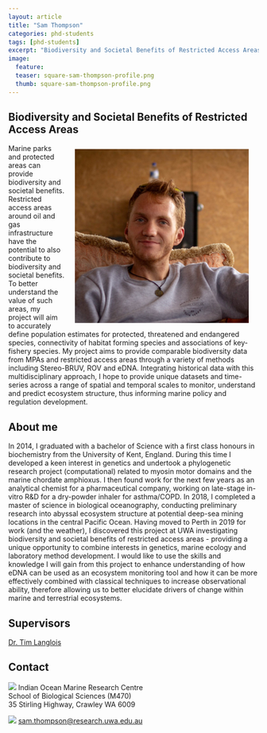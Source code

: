 ```yaml
---
layout: article
title: "Sam Thompson"
categories: phd-students
tags: [phd-students]
excerpt: "Biodiversity and Societal Benefits of Restricted Access Areas"
image:
  feature: 
  teaser: square-sam-thompson-profile.png
  thumb: square-sam-thompson-profile.png
---
```

## Biodiversity and Societal Benefits of Restricted Access Areas
<img src='/images/square-sam-thompson-profile.png' align='right' width="350" hspace="20" vspace="10">
Marine parks and protected areas can provide biodiversity and societal benefits. Restricted access areas around oil and gas infrastructure have the potential to also contribute to biodiversity and societal benefits. To better understand the value of such areas, my project will aim to accurately define population estimates for protected, threatened and endangered species, connectivity of habitat forming species and associations of key-fishery species. My project aims to provide comparable biodiversity data from MPAs and restricted access areas through a variety of methods including Stereo-BRUV, ROV and eDNA. Integrating historical data with this multidisciplinary approach, I hope to provide unique datasets and time-series across a range of spatial and temporal scales to monitor, understand and predict ecosystem structure, thus informing marine policy and regulation development.

## About me
In 2014, I graduated with a bachelor of Science with a first class honours in biochemistry from the University of Kent, England. During this time I developed a keen interest in genetics and undertook a phylogenetic research project (computational) related to myosin motor domains and the marine chordate amphioxus. I then found work for the next few years as an analytical chemist for a pharmaceutical company, working on late-stage in-vitro R&D for a dry-powder inhaler for asthma/COPD.  In 2018, I completed a master of science in biological oceanography, conducting preliminary research into abyssal ecosystem structure at potential deep-sea mining locations in the central Pacific Ocean. Having moved to Perth in 2019 for work (and the weather), I discovered this project at UWA investigating biodiversity and societal benefits of restricted access areas - providing a unique opportunity to combine interests in genetics, marine ecology and laboratory method development. I would like to use the skills and knowledge I will gain from this project to enhance understanding of how eDNA can be used as an ecosystem monitoring tool and how it can be more effectively combined with classical techniques to increase observational ability, therefore allowing us to better elucidate drivers of change within marine and terrestrial ecosystems.

## Supervisors
[Dr. Tim Langlois](https://uwamegfisheries.github.io/researchers/tim-langlois/ "Tim Langlois")

## Contact
<img src='/images/icons/building-regular.svg' width="15px"> Indian Ocean Marine Research Centre <br>
School of Biological Sciences (M470)<br>
35 Stirling Highway, Crawley WA 6009

<img src='/images/icons/envelope-regular.svg' width="15px"> <a href="mailto:sam.thompson@research.uwa.edu.au"> sam.thompson@research.uwa.edu.au</a><br>


